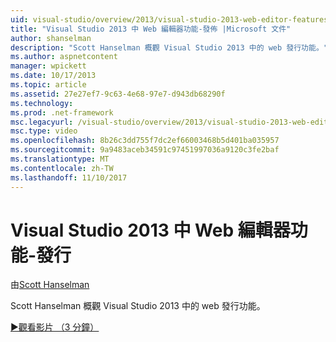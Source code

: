 ```yaml
---
uid: visual-studio/overview/2013/visual-studio-2013-web-editor-features-publishing
title: "Visual Studio 2013 中 Web 編輯器功能-發佈 |Microsoft 文件"
author: shanselman
description: "Scott Hanselman 概觀 Visual Studio 2013 中的 web 發行功能。"
ms.author: aspnetcontent
manager: wpickett
ms.date: 10/17/2013
ms.topic: article
ms.assetid: 27e27ef7-9c63-4e68-97e7-d943db68290f
ms.technology: 
ms.prod: .net-framework
msc.legacyurl: /visual-studio/overview/2013/visual-studio-2013-web-editor-features-publishing
msc.type: video
ms.openlocfilehash: 8b26c3dd755f7dc2ef66003468b5d401ba035957
ms.sourcegitcommit: 9a9483aceb34591c97451997036a9120c3fe2baf
ms.translationtype: MT
ms.contentlocale: zh-TW
ms.lasthandoff: 11/10/2017
---
```

<a name="visual-studio-2013-web-editor-features---publishing"></a>Visual Studio 2013 中 Web 編輯器功能-發行
====================
由[Scott Hanselman](https://github.com/shanselman)

Scott Hanselman 概觀 Visual Studio 2013 中的 web 發行功能。

[&#9654;觀看影片 （3 分鐘）](https://channel9.msdn.com/Blogs/ASP-NET-Site-Videos/visual-studio-2013-web-editor-features-publishing)
